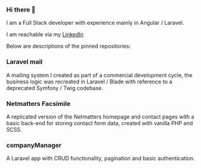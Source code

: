 ### Hi there 👋

I am a Full Stack developer with experience mainly in Angular / Laravel. 

I am reachable via my [LinkedIn](https://www.linkedin.com/in/meeranb/)

Below are descriptions of the pinned repositories:

### Laravel mail

A mailing system I created as part of a commercial development cycle, the business logic was recreated in Laravel / Blade with reference to a deprecated Symfony / Twig codebase.

### Netmatters Facsimile

A replicated version of the Netmatters homepage and contact pages with a basic back-end for storing contact form data, created with vanilla PHP and SCSS.

### companyManager

A Laravel app with CRUD functionality, pagination and basic authentication.
